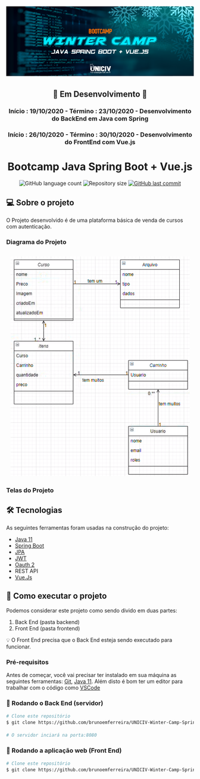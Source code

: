 <h1 align="center">
    <img alt="WinterCamp" title="#WinterCamp" src="./assets/wintercamplogo.png" />
</h1>
<h2 align="center">🚧 Em Desenvolvimento 🚧</h2>
<h3 align="center">Início : 19/10/2020 - Término : 23/10/2020 - Desenvolvimento do BackEnd em Java com Spring</h3>
<h3 align="center">Início : 26/10/2020 - Término : 30/10/2020 - Desenvolvimento do FrontEnd com Vue.js</h3>
<h1 align="center">Bootcamp Java Spring Boot + Vue.js</h1>

<p align="center">
  <img alt="GitHub language count" src="https://img.shields.io/github/languages/count/brunoemferreira/UNICIV-Winter-Camp-Spring-Vue?color=%2304D361">

 <img alt="Repository size" src="https://img.shields.io/github/repo-size/brunoemferreira/UNICIV-Winter-Camp-Spring-Vue">

  <a href="https://github.com/tgmarinho/nlw1/commits/master">
    <img alt="GitHub last commit" src="https://img.shields.io/github/last-commit/brunoemferreira/UNICIV-Winter-Camp-Spring-Vue">
  </a>

</p>

## 💻 Sobre o projeto

O Projeto desenvolvido é de uma plataforma básica de venda de cursos com autenticação.

### Diagrama do Projeto

<h2 align="center">
    <img alt="Diagrama" title="#Diagrama" src="./assets/Diagrama.png" />
</h2>

### Telas do Projeto

## 🛠 Tecnologias

As seguintes ferramentas foram usadas na construção do projeto:

- [Java 11](https://www.oracle.com/java/technologies/javase-jdk11-downloads.html)
- [Spring Boot](https://spring.io/projects/spring-boot)
- [JPA](https://spring.io/projects/spring-data-jpa)
- [JWT](https://jwt.io/)
- [Oauth 2](https://oauth.net/2/)
- REST API
- [Vue.Js](https://vuejs.org/)

## 🚀 Como executar o projeto

Podemos considerar este projeto como sendo divido em duas partes:

1. Back End (pasta backend)
2. Front End (pasta frontend)

💡 O Front End precisa que o Back End esteja sendo executado para funcionar.

### Pré-requisitos

Antes de começar, você vai precisar ter instalado em sua máquina as seguintes ferramentas:
[Git](https://git-scm.com), [Java 11]().
Além disto é bom ter um editor para trabalhar com o código como [VSCode]()

### 🎲 Rodando o Back End (servidor)

```bash
# Clone este repositório
$ git clone https://github.com/brunoemferreira/UNICIV-Winter-Camp-Spring-Vue.git

# O servidor inciará na porta:8080
```

### 🧭 Rodando a aplicação web (Front End)

```bash
# Clone este repositório
$ git clone https://github.com/brunoemferreira/UNICIV-Winter-Camp-Spring-Vue.git

```
